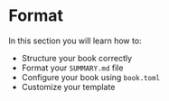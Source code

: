 # Format

In this section you will learn how to:

- Structure your book correctly
- Format your `SUMMARY.md` file
- Configure your book using `book.toml`
- Customize your template
